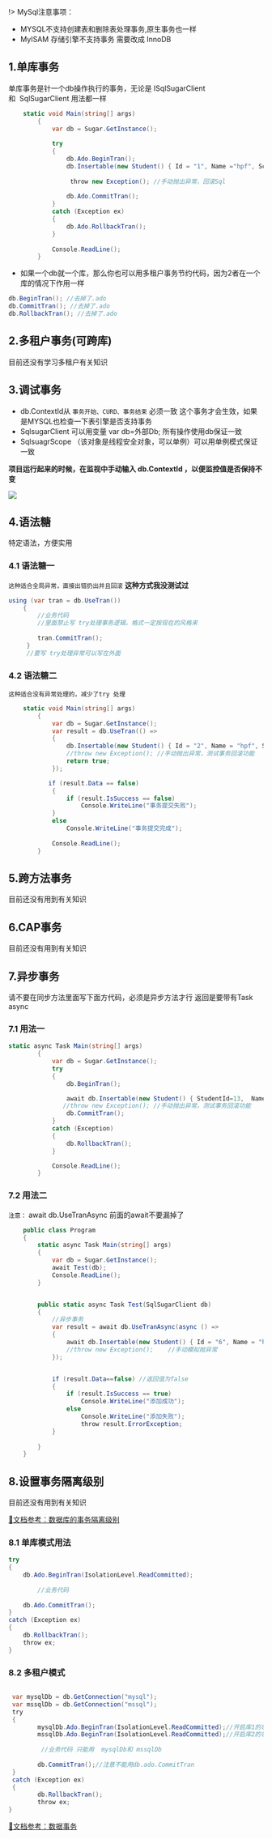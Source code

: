 
!> MySql注意事项：
* MYSQL不支持创建表和删除表处理事务,原生事务也一样
* MyISAM 存储引擎不支持事务 需要改成 InnoDB 

## 1.单库事务

单库事务是针一个db操作执行的事务，无论是 ISqlSugarClient和  SqlSugarClient 用法都一样

```csharp
    static void Main(string[] args)
        {
            var db = Sugar.GetInstance();
            
            try
            {
                db.Ado.BeginTran();
                db.Insertable(new Student() { Id = "1", Name ="hpf", SchoolId = 1 }).ExecuteCommand();
                
                 throw new Exception(); //手动抛出异常，回滚Sql
                 
                db.Ado.CommitTran();
            }
            catch (Exception ex)
            {
                db.Ado.RollbackTran();
            }
            
            Console.ReadLine();
        }
```

* 如果一个db就一个库，那么你也可以用多租户事务节约代码，因为2者在一个库的情况下作用一样

```csharp
db.BeginTran(); //去掉了.ado
db.CommitTran(); //去掉了.ado
db.RollbackTran(); //去掉了.ado
```


## 2.多租户事务(可跨库)

目前还没有学习多租户有关知识

## 3.调试事务

* db.ContextId从 `事务开始、CURD、事务结束` 必须一致 这个事务才会生效，如果是MYSQL也检查一下表引擎是否支持事务
* SqlsugarClient 可以用变量 var db=外部Db; 所有操作使用db保证一致 
* SqlsuagrScope （该对象是线程安全对象，可以单例）可以用单例模式保证一致

**项目运行起来的时候，在监视中手动输入 db.ContextId ，以便监控值是否保持不变**

![](https://cdn.jsdelivr.net/gh/DotNeter-Hpf/Images/img/20220523003912.png)


## 4.语法糖

特定语法，方便实用

### 4.1 语法糖一
`这种适合全局异常，直接出错扔出并且回滚`
**这种方式我没测试过**
```csharp
using (var tran = db.UseTran())
    {
        //业务代码
        //里面禁止写 try处理事务逻辑，格式一定按现在的风格来
 
        tran.CommitTran();
     }
     //要写 try处理异常可以写在外面
```

### 4.2 语法糖二
`这种适合没有异常处理的，减少了try 处理`

```csharp
    static void Main(string[] args)
        {
            var db = Sugar.GetInstance();
            var result = db.UseTran(() =>
            {
                db.Insertable(new Student() { Id = "2", Name = "hpf", SchoolId= 2 }).ExecuteCommand();
                //throw new Exception(); //手动抛出异常，测试事务回滚功能
                return true;
            });

           if (result.Data == false)
            {
                if (result.IsSuccess == false)
                    Console.WriteLine("事务提交失败");
            }
            else
                Console.WriteLine("事务提交完成");
                
            Console.ReadLine();
        }
```

## 5.跨方法事务
目前还没有用到有关知识

## 6.CAP事务
目前还没有用到有关知识

## 7.异步事务

请不要在同步方法里面写下面方代码，必须是异步方法才行 返回是要带有Task async

### 7.1 用法一

```csharp
static async Task Main(string[] args)
        {
            var db = Sugar.GetInstance();
            try
            {
                db.BeginTran();

                await db.Insertable(new Student() { StudentId=13,  Name="qwe"}).ExecuteCommandAsync();
               //throw new Exception(); //手动抛出异常，测试事务回滚功能
                db.CommitTran();
            }
            catch (Exception)
            {
                db.RollbackTran();
            }

            Console.ReadLine();
        }
```

### 7.2 用法二

`注意：`
await db.UseTranAsync 前面的await不要漏掉了

```csharp
    public class Program
    {
        static async Task Main(string[] args)
        {
            var db = Sugar.GetInstance();
            await Test(db);
            Console.ReadLine();
        }


        public static async Task Test(SqlSugarClient db)
        {
            //异步事务
            var result = await db.UseTranAsync(async () =>
            {
                await db.Insertable(new Student() { Id = "6", Name = "hpf",SchoolId = 2 }).ExecuteCommandAsync();
                //throw new Exception();    //手动模拟抛异常
            });


            if (result.Data==false) //返回值为false
            {
                if (result.IsSuccess == true) 
                    Console.WriteLine("添加成功");
                else 
                    Console.WriteLine("添加失败");
                    throw result.ErrorException;
            }
            
        }
    }
```

## 8.设置事务隔离级别

目前还没有用到有关知识

[📄文档参考：数据库的事务隔离级别](https://blog.csdn.net/eden_tpy/article/details/122401713)


### 8.1 单库模式用法
```csharp
try
{
    db.Ado.BeginTran(IsolationLevel.ReadCommitted);
         
        //业务代码  
         
    db.Ado.CommitTran();
}
catch (Exception ex)
{
    db.RollbackTran();
    throw ex;
}
```

### 8.2 多租户模式
```csharp

 var mysqlDb = db.GetConnection("mysql");
 var mssqlDb = db.GetConnection("mssql");
 try
 {
        mysqlDb.Ado.BeginTran(IsolationLevel.ReadCommitted);//开启库1的事务
        mssqlDb.Ado.BeginTran(IsolationLevel.ReadCommitted);//开启库2的事务
                 
         //业务代码 只能用  mysqlDb和 mssqlDb 
 
        db.CommitTran();//注意不能用db.ado.CommitTran
 }
 catch (Exception ex)
 {
        db.RollbackTran();
        throw ex;
}

```
[📄文档参考：数据事务](https://www.donet5.com/home/Doc?typeId=1183)